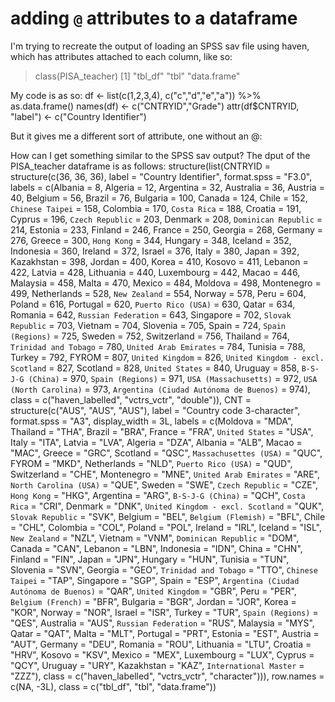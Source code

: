 
# adding `@` attributes to a dataframe

I'm trying to recreate the output of loading an SPSS sav file using haven, which has attributes attached to each column, like so:

> class(PISA_teacher)
[1] "tbl_df"     "tbl"        "data.frame"

My code is as so:
df <- list(c(1,2,3,4), c("c","d","e","a")) %>% as.data.frame()
names(df) <- c("CNTRYID","Grade")
attr(df$CNTRYID, "label") <- c("Country Identifier")

But it gives me a different sort of attribute, one without an @:

How can I get something similar to the SPSS sav output?
The dput of the PISA_teacher dataframe is as follows:
structure(list(CNTRYID = structure(c(36, 36, 36), label = "Country Identifier", format.spss = "F3.0", labels = c(Albania = 8, Algeria = 12, Argentina = 32, Australia = 36, Austria = 40, Belgium = 56, Brazil = 76, Bulgaria = 100, Canada = 124, Chile = 152, `Chinese Taipei` = 158, Colombia = 170, `Costa Rica` = 188, Croatia = 191, Cyprus = 196, `Czech Republic` = 203, Denmark = 208, `Dominican Republic` = 214, Estonia = 233, Finland = 246, France = 250, Georgia = 268, Germany = 276, Greece = 300, `Hong Kong` = 344, Hungary = 348, Iceland = 352, Indonesia = 360, Ireland = 372, Israel = 376, Italy = 380, Japan = 392, Kazakhstan = 398, Jordan = 400, Korea = 410, Kosovo = 411, Lebanon = 422, Latvia = 428, Lithuania = 440, Luxembourg = 442, Macao = 446, Malaysia = 458, Malta = 470, Mexico = 484, Moldova = 498, Montenegro = 499, Netherlands = 528, `New Zealand` = 554, Norway = 578, Peru = 604, Poland = 616, Portugal = 620, `Puerto Rico (USA)` = 630, Qatar = 634, Romania = 642, `Russian Federation` = 643, Singapore = 702, `Slovak Republic` = 703, Vietnam = 704, Slovenia = 705, Spain = 724, `Spain (Regions)` = 725, Sweden = 752, Switzerland = 756, Thailand = 764, `Trinidad and Tobago` = 780, `United Arab Emirates` = 784, Tunisia = 788, Turkey = 792, FYROM = 807, `United Kingdom` = 826, `United Kingdom - excl. Scotland` = 827, Scotland = 828, `United States` = 840, Uruguay = 858, `B-S-J-G (China)` = 970, `Spain (Regions)` = 971, `USA (Massachusetts)` = 972, `USA (North Carolina)` = 973, `Argentina (Ciudad Autónoma de Buenos)` = 974), class = c("haven_labelled", "vctrs_vctr", "double")), CNT = structure(c("AUS", "AUS", "AUS"), label = "Country code 3-character", format.spss = "A3", display_width = 3L, labels = c(Moldova = "MDA", Thailand = "THA", Brazil = "BRA", France = "FRA", `United States` = "USA", Italy = "ITA", Latvia = "LVA", Algeria = "DZA", Albania = "ALB", Macao = "MAC", Greece = "GRC", Scotland = "QSC", `Massachusettes (USA)` = "QUC", FYROM = "MKD", Netherlands = "NLD", `Puerto Rico (USA)` = "QUD", Switzerland = "CHE", Montenegro = "MNE", `United Arab Emirates` = "ARE", `North Carolina (USA)` = "QUE", Sweden = "SWE", `Czech Republic` = "CZE", `Hong Kong` = "HKG", Argentina = "ARG", `B-S-J-G (China)` = "QCH", `Costa Rica` = "CRI", Denmark = "DNK", `United Kingdom - excl. Scotland` = "QUK", `Slovak Republic` = "SVK", Belgium = "BEL", `Belgium (Flemish)` = "BFL", Chile = "CHL", Colombia = "COL", Poland = "POL", Ireland = "IRL", Iceland = "ISL", `New Zealand` = "NZL", Vietnam = "VNM", `Dominican Republic` = "DOM", Canada = "CAN", Lebanon = "LBN", Indonesia = "IDN", China = "CHN", Finland = "FIN", Japan = "JPN", Hungary = "HUN", Tunisia = "TUN", Slovenia = "SVN", Georgia = "GEO", `Trinidad and Tobago` = "TTO", `Chinese Taipei` = "TAP", Singapore = "SGP", Spain = "ESP", `Argentina (Ciudad Autónoma de Buenos)` = "QAR", `United Kingdom` = "GBR", Peru = "PER", `Belgium (French)` = "BFR", Bulgaria = "BGR", Jordan = "JOR", Korea = "KOR", Norway = "NOR", Israel = "ISR", Turkey = "TUR", `Spain (Regions)` = "QES", Australia = "AUS", `Russian Federation` = "RUS", Malaysia = "MYS", Qatar = "QAT", Malta = "MLT", Portugal = "PRT", Estonia = "EST", Austria = "AUT", Germany = "DEU", Romania = "ROU", Lithuania = "LTU", Croatia = "HRV", Kosovo = "KSV", Mexico = "MEX", Luxembourg = "LUX", Cyprus = "QCY", Uruguay = "URY", Kazakhstan = "KAZ", `International Master` = "ZZZ"), class = c("haven_labelled", "vctrs_vctr", "character"))), row.names = c(NA, -3L), class = c("tbl_df", "tbl", "data.frame"))


        